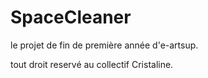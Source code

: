 # SpaceCleaner
le projet de fin de première année d'e-artsup.

tout droit reservé au collectif Cristaline.